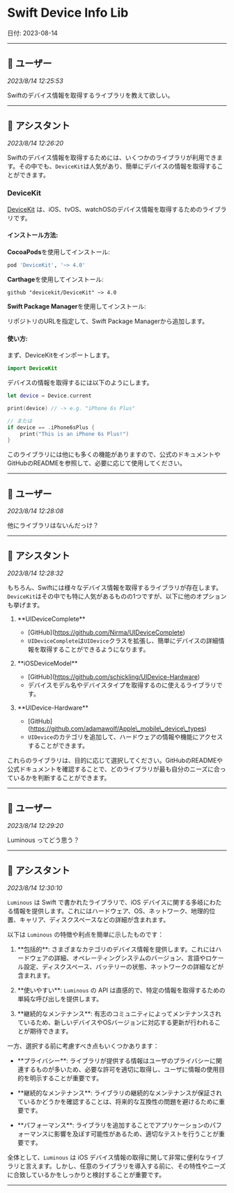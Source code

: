 # Swift Device Info Lib

日付: 2023-08-14

---

## 👤 ユーザー
*2023/8/14 12:25:53*

Swiftのデバイス情報を取得するライブラリを教えて欲しい。

---

## 🤖 アシスタント
*2023/8/14 12:26:20*

Swiftのデバイス情報を取得するためには、いくつかのライブラリが利用できます。その中でも、`DeviceKit`は人気があり、簡単にデバイスの情報を取得することができます。

### DeviceKit

[DeviceKit](https://github.com/devicekit/DeviceKit) は、iOS、tvOS、watchOSのデバイス情報を取得するためのライブラリです。

#### インストール方法:

**CocoaPods**を使用してインストール:

```ruby
pod 'DeviceKit', '~> 4.0'
```

**Carthage**を使用してインストール:

```shell
github "devicekit/DeviceKit" ~> 4.0
```

**Swift Package Manager**を使用してインストール:

リポジトリのURLを指定して、Swift Package Managerから追加します。

#### 使い方:

まず、DeviceKitをインポートします。

```swift
import DeviceKit
```

デバイスの情報を取得するには以下のようにします。

```swift
let device = Device.current

print(device) // -> e.g. "iPhone 6s Plus"

// または
if device == .iPhone6sPlus {
    print("This is an iPhone 6s Plus!")
}
```

このライブラリには他にも多くの機能がありますので、公式のドキュメントやGitHubのREADMEを参照して、必要に応じて使用してください。

---

## 👤 ユーザー
*2023/8/14 12:28:08*

他にライブラリはないんだっけ？

---

## 🤖 アシスタント
*2023/8/14 12:28:32*

もちろん、Swiftには様々なデバイス情報を取得するライブラリが存在します。`DeviceKit`はその中でも特に人気があるものの1つですが、以下に他のオプションも挙げます。

1. \*\*UIDeviceComplete\*\*
   - \[GitHub\](https://github.com/Nirma/UIDeviceComplete)
   - `UIDeviceComplete`は`UIDevice`クラスを拡張し、簡単にデバイスの詳細情報を取得することができるようになります。

2. \*\*iOSDeviceModel\*\*
   - \[GitHub\](https://github.com/schickling/UIDevice-Hardware)
   - デバイスモデル名やデバイスタイプを取得するのに使えるライブラリです。

3. \*\*UIDevice-Hardware\*\*
   - \[GitHub\](https://github.com/adamawolf/Apple\_mobile\_device\_types)
   - `UIDevice`のカテゴリを追加して、ハードウェアの情報や機能にアクセスすることができます。

これらのライブラリは、目的に応じて選択してください。GitHubのREADMEや公式ドキュメントを確認することで、どのライブラリが最も自分のニーズに合っているかを判断することができます。

---

## 👤 ユーザー
*2023/8/14 12:29:20*

Luminous ってどう思う？

---

## 🤖 アシスタント
*2023/8/14 12:30:10*

`Luminous` は Swift で書かれたライブラリで、iOS デバイスに関する多岐にわたる情報を提供します。これにはハードウェア、OS、ネットワーク、地理的位置、キャリア、ディスクスペースなどの詳細が含まれます。

以下は `Luminous` の特徴や利点を簡単に示したものです：

1. \*\*包括的\*\*: さまざまなカテゴリのデバイス情報を提供します。これにはハードウェアの詳細、オペレーティングシステムのバージョン、言語やロケール設定、ディスクスペース、バッテリーの状態、ネットワークの詳細などが含まれます。

2. \*\*使いやすい\*\*: `Luminous` の API は直感的で、特定の情報を取得するための単純な呼び出しを提供します。

3. \*\*継続的なメンテナンス\*\*: 有志のコミュニティによってメンテナンスされているため、新しいデバイスやOSバージョンに対応する更新が行われることが期待できます。

一方、選択する前に考慮すべき点もいくつかあります：

- \*\*プライバシー\*\*: ライブラリが提供する情報はユーザのプライバシーに関連するものが多いため、必要な許可を適切に取得し、ユーザに情報の使用目的を明示することが重要です。
  
- \*\*継続的なメンテナンス\*\*: ライブラリの継続的なメンテナンスが保証されているかどうかを確認することは、将来的な互換性の問題を避けるために重要です。

- \*\*パフォーマンス\*\*: ライブラリを追加することでアプリケーションのパフォーマンスに影響を及ぼす可能性があるため、適切なテストを行うことが重要です。

全体として、`Luminous` は iOS デバイス情報の取得に関して非常に便利なライブラリと言えます。しかし、任意のライブラリを導入する前に、その特性やニーズに合致しているかをしっかりと検討することが重要です。

---
